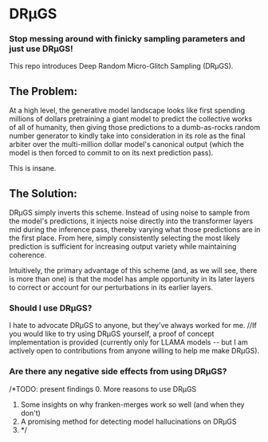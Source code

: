 # DRµGS
### Stop messing around with finicky sampling parameters and just use DRµGS!
This repo introduces Deep Random Micro-Glitch Sampling (DRµGS).

## The Problem:
At a high level, the generative model landscape looks like first spending millions of dollars pretraining a giant model to predict the collective works of all of humanity, then giving those predictions to a dumb-as-rocks random number generator to kindly take into consideration in its role as the final arbiter over the multi-million dollar model's canonical output (which the model is then forced to commit to on its next prediction pass).

This is insane.

## The Solution:
DRµGS simply inverts this scheme. Instead of using noise to sample from the model's predictions, it injects noise directly into the transformer layers mid during the inference pass, thereby varying what those predictions are in the first place. From here, simply consistently selecting the most likely prediction is sufficient for increasing output variety while maintaining coherence.

Intuitively, the primary advantage of this scheme (and, as we will see, there is more than one) is that the model has ample opportunity in its later layers to correct or account for our perturbations in its earlier layers.

### Should I use DRµGS?
I hate to advocate DRµGS to anyone, but they've always worked for me.
//If you would like to try using DRµGS yourself, a proof of concept implementation is provided (currently only for LLAMA models -- but I am actively open to contributions from anyone willing to help me make DRµGS).

### Are there any negative side effects from using DRµGS?

/*TODO: present findings
0. More reasons to use DRµGS
1. Some insights on why franken-merges work so well (and when they don't)
2. A promising method for detecting model hallucinations on DRµGS
3. */



